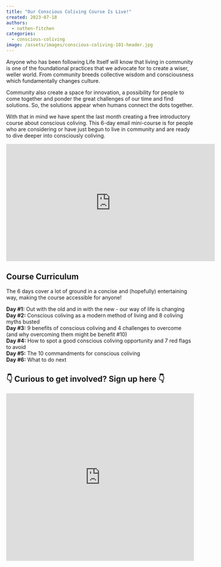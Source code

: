 ```yaml
---
title: "Our Conscious Coliving Course Is Live!"
created: 2023-07-18
authors: 
  - nathen-fitchen
categories: 
  - conscious-coliving
image: /assets/images/conscious-coliving-101-header.jpg
---
```


Anyone who has been following Life Itself will know that living in community is one of the foundational practices that we advocate for to create a wiser, weller world. From community breeds collective wisdom and consciousness which fundamentally changes culture. 

Community also create a space for innovation, a possibility for people to come together and ponder the great challenges of our time and find solutions. So, the solutions appear when humans connect the dots together. 

With that in mind we have spent the last month creating a free introductory course about conscious coliving. This 6-day email mini-course is for people who are considering or have just begun to live in community and are ready to dive deeper into consciously coliving. 

<iframe width="560" height="315" src="https://www.youtube.com/embed/9FE9queHUEw" title="YouTube video player" frameborder="0" allow="accelerometer; autoplay; clipboard-write; encrypted-media; gyroscope; picture-in-picture; web-share" allowfullscreen></iframe>

## Course Curriculum 

The 6 days cover a lot of ground in a concise and (hopefully) entertaining way, making the course accessible for anyone! 

**Day #1:** Out with the old and in with the new - our way of life is changing  
**Day #2:** Conscious coliving as a modern method of living and 8 coliving myths busted  
**Day #3:** 9 benefits of conscious coliving and 4 challenges to overcome (and why overcoming them might be benefit #10)  
**Day #4:** How to spot a good conscious coliving opportunity and 7 red flags to avoid  
**Day #5:** The 10 commandments for conscious coliving  
**Day #6:** What to do next

## 👇 Curious to get involved? Sign up here 👇

<iframe width="100%" height="450" src="https://1ebb0834.sibforms.com/serve/MUIFAOso-SX7OifkoXx43i3VzdDNFwIR8Gke86CrqXpUcRHphjtkPHtG6K-euDz2g_JamcDkQ_xLNyMBExHWE5VDUe6TfohLpz9br9yh6E8Zk4B85wuBIpI2mnhsnqf3-BXzuDOGOYS_InrUkSx7AP7rgUcwKhAAo1iWI2wQn1tSJTgJzIxiOKaPOxoB4llboNoF8xn8hEb6IVQa" frameBorder="0" scrolling="auto" allowFullScreen style={{display: "block",marginLeft: "auto",marginRight: "auto",maxWidth: "100%"}}></iframe>
